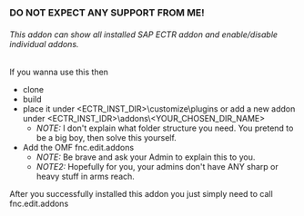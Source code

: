 ###  DO NOT EXPECT ANY SUPPORT FROM ME! 

######  This addon can show all installed SAP ECTR addon and enable/disable individual addons.

If you wanna use this then
 - clone
 - build
 - place it under <ECTR_INST_DIR>\customize\plugins or add a new addon under <ECTR_INST_IDR>\addons\\<YOUR_CHOSEN_DIR_NAME>
   - *NOTE:* I don't explain what folder structure you need. You pretend to be a big boy, then solve this yourself.
 - Add the OMF fnc.edit.addons
   - *NOTE:* Be brave and ask your Admin to explain this to you.
   - *NOTE2:* Hopefully for you, your admins don't have ANY sharp or heavy stuff in arms reach.
  
After you successfully installed this addon you just simply need to call fnc.edit.addons

